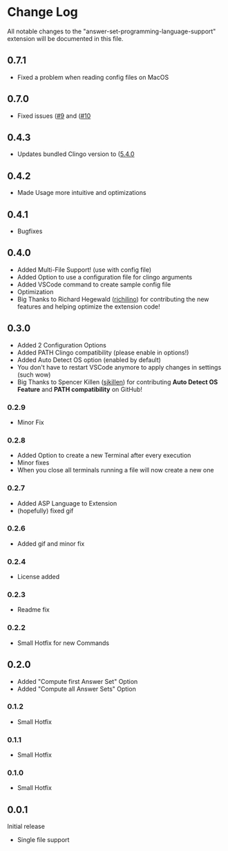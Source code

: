 # Change Log

All notable changes to the "answer-set-programming-language-support" extension will be documented in this file.

## 0.7.1

- Fixed a problem when reading config files on MacOS

## 0.7.0

- Fixed issues ([#9](https://github.com/CaptainUnbrauchbar/asp-language-support/issues/9) and ([#10](https://github.com/CaptainUnbrauchbar/asp-language-support/issues/10)

## 0.4.3

- Updates bundled Clingo version to ([5.4.0](https://github.com/potassco/clingo/releases/tag/v5.4.0)

## 0.4.2

- Made Usage more intuitive and optimizations

## 0.4.1

- Bugfixes

## 0.4.0

- Added Multi-File Support! (use with config file)
- Added Option to use a configuration file for clingo arguments
- Added VSCode command to create sample config file
- Optimization
- Big Thanks to Richard Hegewald ([richilino](https://github.com/richilino)) for contributing the new features and helping optimize the extension code!

## 0.3.0

- Added 2 Configuration Options
- Added PATH Clingo compatibility (please enable in options!)
- Added Auto Detect OS option (enabled by default)
- You don't have to restart VSCode anymore to apply changes in settings (such wow)
- Big Thanks to Spencer Killen ([sjkillen](https://github.com/sjkillen)) for contributing **Auto Detect OS Feature** and **PATH compatibility** on GitHub!

### 0.2.9

- Minor Fix

### 0.2.8

- Added Option to create a new Terminal after every execution
- Minor fixes
- When you close all terminals running a file will now create a new one

### 0.2.7

- Added ASP Language to Extension
- (hopefully) fixed gif

### 0.2.6

- Added gif and minor fix

### 0.2.4

- License added

### 0.2.3

- Readme fix

### 0.2.2

- Small Hotfix for new Commands

## 0.2.0

- Added "Compute first Answer Set" Option
- Added "Compute all Answer Sets" Option

### 0.1.2

- Small Hotfix

### 0.1.1

- Small Hotfix

### 0.1.0

- Small Hotfix

## 0.0.1

Initial release

- Single file support
